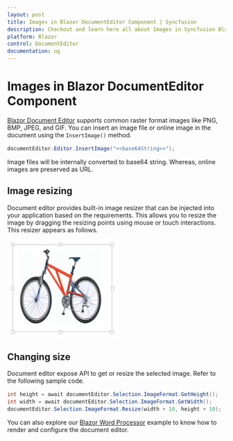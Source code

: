 ```yaml
---
layout: post
title: Images in Blazor DocumentEditor Component | Syncfusion
description: Checkout and learn here all about Images in Syncfusion Blazor DocumentEditor component and much more.
platform: Blazor
control: DocumentEditor
documentation: ug
---
```


# Images in Blazor DocumentEditor Component

[Blazor Document Editor](https://www.syncfusion.com/blazor-components/blazor-word-processor) supports common raster format images like PNG, BMP, JPEG, and GIF. You can insert an image file or online image in the document using the `InsertImage()` method.

```csharp
documentEditor.Editor.InsertImage("<<base64String>>");
```

Image files will be internally converted to base64 string. Whereas, online images are preserved as URL.

## Image resizing

Document editor provides built-in image resizer that can be injected into your application based on the requirements. This allows you to resize the image by dragging the resizing points using mouse or touch interactions. This resizer appears as follows.

![Image Resizing in Blazor DocumentEditor](images/blazor-document-editor-image-resizing.jpeg)

## Changing size

Document editor expose API to get or resize the selected image. Refer to the following sample code.

```csharp
int height = await documentEditor.Selection.ImageFormat.GetHeight();
int width = await documentEditor.Selection.ImageFormat.GetWidth();
documentEditor.Selection.ImageFormat.Resize(width + 10, height + 10);
```

You can also explore our [Blazor Word Processor](https://blazor.syncfusion.com/demos/document-editor/default-functionalities) example to know how to render and configure the document editor.
